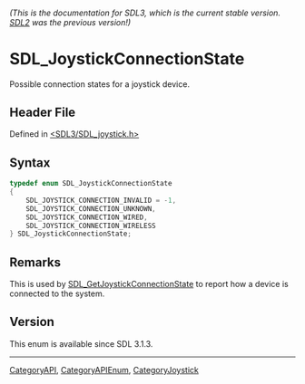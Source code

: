 ###### (This is the documentation for SDL3, which is the current stable version. [SDL2](https://wiki.libsdl.org/SDL2/) was the previous version!)
# SDL_JoystickConnectionState

Possible connection states for a joystick device.

## Header File

Defined in [<SDL3/SDL_joystick.h>](https://github.com/libsdl-org/SDL/blob/main/include/SDL3/SDL_joystick.h)

## Syntax

```c
typedef enum SDL_JoystickConnectionState
{
    SDL_JOYSTICK_CONNECTION_INVALID = -1,
    SDL_JOYSTICK_CONNECTION_UNKNOWN,
    SDL_JOYSTICK_CONNECTION_WIRED,
    SDL_JOYSTICK_CONNECTION_WIRELESS
} SDL_JoystickConnectionState;
```

## Remarks

This is used by
[SDL_GetJoystickConnectionState](SDL_GetJoystickConnectionState) to report
how a device is connected to the system.

## Version

This enum is available since SDL 3.1.3.

----
[CategoryAPI](CategoryAPI), [CategoryAPIEnum](CategoryAPIEnum), [CategoryJoystick](CategoryJoystick)

